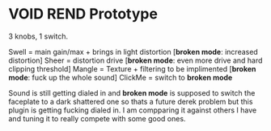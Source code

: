 # VOID REND Prototype 

3 knobs, 1 switch.

Swell = main gain/max + brings in light distortion [**broken mode**: increased distortion]
Sheer = distortion drive [**broken mode**: even more drive and hard clipping threshold]
Mangle = Texture + filtering to be implimented [**broken mode**: fuck up the whole sound]
ClickMe = switch to **broken mode**

Sound is still getting dialed in and **broken mode** is supposed to switch the faceplate to a dark shattered one so thats a future derek problem but this plugin is getting fucking dialed in. I am compparing it against others I have and tuning it to really compete with some good ones.